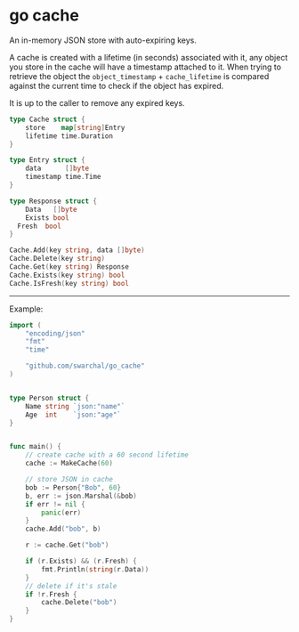 # go cache

An in-memory JSON store with auto-expiring keys.

A cache is created with a lifetime (in seconds) associated with it, any object you store in
the cache will have a timestamp attached to it. When trying to retrieve the
object the `object_timestamp` + `cache_lifetime` is compared against the current time to check
if the object has expired.

It is up to the caller to remove any expired keys.

```go
type Cache struct {
	store    map[string]Entry
	lifetime time.Duration
}

type Entry struct {
	data      []byte
	timestamp time.Time
}

type Response struct {
	Data   []byte
	Exists bool
  Fresh  bool
}

Cache.Add(key string, data []byte)
Cache.Delete(key string)
Cache.Get(key string) Response
Cache.Exists(key string) bool
Cache.IsFresh(key string) bool
```
------------------

Example:

```go
import (
    "encoding/json"
    "fmt"
    "time"

    "github.com/swarchal/go_cache"
)


type Person struct {
    Name string `json:"name"`
    Age  int    `json:"age"`
}


func main() {
    // create cache with a 60 second lifetime
    cache := MakeCache(60)

    // store JSON in cache
    bob := Person{"Bob", 60}
    b, err := json.Marshal(&bob)
    if err != nil {
        panic(err)
    }
    cache.Add("bob", b)

    r := cache.Get("bob")

    if (r.Exists) && (r.Fresh) {
        fmt.Println(string(r.Data))
    }
    // delete if it's stale
    if !r.Fresh {
        cache.Delete("bob") 
    }
}
```


